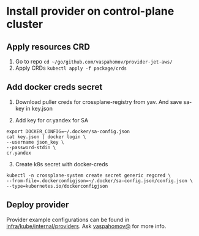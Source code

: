 # Install provider on control-plane cluster

## Apply resources CRD

1. Go to repo `cd ~/go/github.com/vaspahomov/provider-jet-aws/`
2. Apply CRDs `kubectl apply -f package/crds`

## Add docker creds secret

1. Download puller creds for crossplane-registry from yav. And save sa-key in key.json

2. Add key for cr.yandex for SA

```shell
export DOCKER_CONFIG=~/.docker/sa-config.json
cat key.json | docker login \
--username json_key \
--password-stdin \
cr.yandex
```

3. Create k8s secret with docker-creds

```
kubectl -n crossplane-system create secret generic regcred \
--from-file=.dockerconfigjson=~/.docker/sa-config.json/config.json \
--type=kubernetes.io/dockerconfigjson
```

## Deploy provider

Provider example configurations can be found in [infra/kube/internal/providers](../../internal/providers).
Ask [vaspahomov@](http://staff.yandex-team.ru/vaspahomov) for more info.
